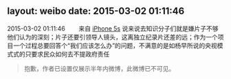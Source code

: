 layout: weibo
date: 2015-03-02 01:11:46
---
<meta name="referrer" content="no-referrer" />

2015-03-02 01:11:46  &nbsp;&nbsp;&nbsp;&nbsp;&nbsp;&nbsp; 来自 <a href="sinaweibo://customweibosource" rel="nofollow">iPhone 5s</a>
说来说去知识分子们就是嫌片子不够他们认为的深刻；片子还要引领导人镜头，这离独立纪录片还差的远；作为一个项目一个过程总要回答个“我们应该怎么办”的问题，不满意的是如杨早所说的央视模式式的只要求民众如何去不提政府责任
>  抱歉，作者已设置仅展示半年内微博，此微博已不可见。 ​​​
